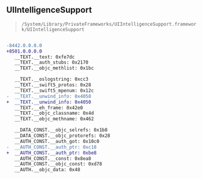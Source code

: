 ## UIIntelligenceSupport

> `/System/Library/PrivateFrameworks/UIIntelligenceSupport.framework/UIIntelligenceSupport`

```diff

-8442.0.0.0.0
+8501.0.0.0.0
   __TEXT.__text: 0xfe7dc
   __TEXT.__auth_stubs: 0x2170
   __TEXT.__objc_methlist: 0x1bc

   __TEXT.__oslogstring: 0xcc3
   __TEXT.__swift5_protos: 0x28
   __TEXT.__swift5_mpenum: 0x12c
-  __TEXT.__unwind_info: 0x4058
+  __TEXT.__unwind_info: 0x4050
   __TEXT.__eh_frame: 0x42e0
   __TEXT.__objc_classname: 0x4d
   __TEXT.__objc_methname: 0x462

   __DATA_CONST.__objc_selrefs: 0x1b8
   __DATA_CONST.__objc_protorefs: 0x28
   __AUTH_CONST.__auth_got: 0x10c0
-  __AUTH_CONST.__auth_ptr: 0xc18
+  __AUTH_CONST.__auth_ptr: 0xbe8
   __AUTH_CONST.__const: 0x8ea8
   __AUTH_CONST.__objc_const: 0xd78
   __AUTH.__objc_data: 0x48

```
